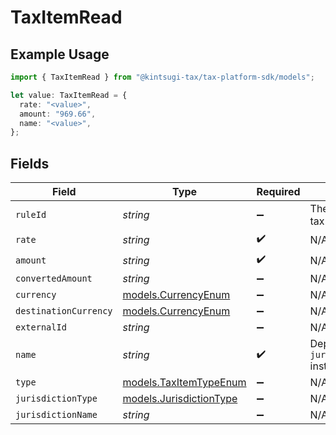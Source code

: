 # TaxItemRead

## Example Usage

```typescript
import { TaxItemRead } from "@kintsugi-tax/tax-platform-sdk/models";

let value: TaxItemRead = {
  rate: "<value>",
  amount: "969.66",
  name: "<value>",
};
```

## Fields

| Field                                                    | Type                                                     | Required                                                 | Description                                              |
| -------------------------------------------------------- | -------------------------------------------------------- | -------------------------------------------------------- | -------------------------------------------------------- |
| `ruleId`                                                 | *string*                                                 | :heavy_minus_sign:                                       | The rule ID of the tax item                              |
| `rate`                                                   | *string*                                                 | :heavy_check_mark:                                       | N/A                                                      |
| `amount`                                                 | *string*                                                 | :heavy_check_mark:                                       | N/A                                                      |
| `convertedAmount`                                        | *string*                                                 | :heavy_minus_sign:                                       | N/A                                                      |
| `currency`                                               | [models.CurrencyEnum](../models/currencyenum.md)         | :heavy_minus_sign:                                       | N/A                                                      |
| `destinationCurrency`                                    | [models.CurrencyEnum](../models/currencyenum.md)         | :heavy_minus_sign:                                       | N/A                                                      |
| `externalId`                                             | *string*                                                 | :heavy_minus_sign:                                       | N/A                                                      |
| `name`                                                   | *string*                                                 | :heavy_check_mark:                                       | Deprecated: use `jurisdiction_type` instead              |
| `type`                                                   | [models.TaxItemTypeEnum](../models/taxitemtypeenum.md)   | :heavy_minus_sign:                                       | N/A                                                      |
| `jurisdictionType`                                       | [models.JurisdictionType](../models/jurisdictiontype.md) | :heavy_minus_sign:                                       | N/A                                                      |
| `jurisdictionName`                                       | *string*                                                 | :heavy_minus_sign:                                       | N/A                                                      |